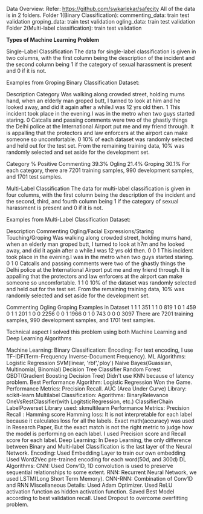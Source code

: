 Data Overview: Refer: https://github.com/swkarlekar/safecity All of the data is in 2 folders.
Folder 1(Binary Classification):
    commenting_data:
      train
      test
      validation
    groping_data:
      train
      test
      validation
    ogling_data:
      train
      test
      validation
Folder 2(Multi-label classification):
  train
  test
  validation

**Types of Machine Learning Problem**

Single-Label Classification
The data for single-label classification is given in two columns, with the first column being the description of the incident and the second column being 1 if the category of sexual harassment is present and 0 if it is not.

Examples from Groping Binary Classification Dataset:

Description	Category
Was walking along crowded street, holding mums hand, when an elderly man groped butt, I turned to look at him and he looked away, and did it again after a while.I was 12 yrs old then.	1
This incident took place in the evening.I was in the metro when two guys started staring.	0
Catcalls and passing comments were two of the ghastly things the Delhi police at the International Airport put me and my friend through. It is appalling that the protectors and law enforcers at the airport can make someone so uncomfortable.	0
10% of each dataset was randomly selected and held out for the test set. From the remaining training data, 10% was randomly selected and set aside for the development set.

Category	% Positive
Commenting	39.3%
Ogling	21.4%
Groping	30.1%
For each category, there are 7201 training samples, 990 development samples, and 1701 test samples.

Multi-Label Classification
The data for multi-label classification is given in four columns, with the first column being the description of the incident and the second, third, and fourth column being 1 if the category of sexual harassment is present and 0 if it is not.

Examples from Multi-Label Classification Dataset:

Description	Commenting	Ogling/Facial Expressions/Staring	Touching/Groping
Was walking along crowded street, holding mums hand, when an elderly man groped butt, I turned to look at h7m and he looked away, and did it again after a while.I was 12 yrs old then.	0	0	1
This incident took place in the evening.I was in the metro when two guys started staring.	0	1	0
Catcalls and passing comments were two of the ghastly things the Delhi police at the International Airport put me and my friend through. It is appalling that the protectors and law enforcers at the airport can make someone so uncomfortable.	1	1	0
10% of the dataset was randomly selected and held out for the test set. From the remaining training data, 10% was randomly selected and set aside for the development set.

Commenting	Ogling	Groping	Examples in Dataset
1	1	1	351
1	1	0	819
1	0	1	459
0	1	1	201
1	0	0	2256
0	0	1	1966
0	1	0	743
0	0	0	3097
There are 7201 training samples, 990 development samples, and 1701 test samples.

Technical aspect
I solved this problem using both Machine Learning and Deep Learning Algorithms

Machine Learning:
Binary Classification:
Encoding: For text encoding, I use TF-IDF(Term-Frequency Inverse-Document Frequency).
ML Algorithms:
Logistic Regression
SVM(linear, 'rbf','ploy')
Naive Bayes(Guassian, Multinomial, Binomial)
Decision Tree Classifier
Random Forest
GBDT(Gradient Boosting Decision Tree)
Didn't use KNN because of latency problem.
Best Performance Algorithm: Logistic Regression Won the Game.
Performance Metrics:
Precision
Recall.
AUC (Area Under Curve)
Library: scikit-learn
Multilabel Classification:
Agorithms:
BinaryRelevance
OneVsRestClassifier(with LogitsticRegression, etc.)
ClassifierChain
LabelPowerset
Library used:
skmultilearn
Performance Metrics:
Precision
Recall :
Hamming score
Hamming loss: It is not interpretable for each label because it calculates loss for all the labels.
Exact math(accuracy) was used in Research Paper, But the exact match is not the right metric to judge how the model is performing on each label.
I used Precision score and Recall score for each label.
Deep Learning:
In Deep Learning, the only difference between Binary and Multi-label Classification is the last layer of the Neural Network.
Encoding:
Used Embedding Layer to train our own embedding
Used Word2Vec pre-trained encoding for each word(50d, and 300d)
DL Algorithms:
CNN: Used Conv1D, 1D convolution is used to preserve sequential relationships to some extent.
RNN: Recurrent Neural Network, we used LSTM(Long Short Term Memory).
CNN-RNN: Combination of Conv1D and RNN
Miscellaneous Details:
Used Adam Optimizer.
Used ReLU activation function as hidden activation function.
Saved Best Model according to best validation recall.
Used Dropout to overcome overfitting problem.

